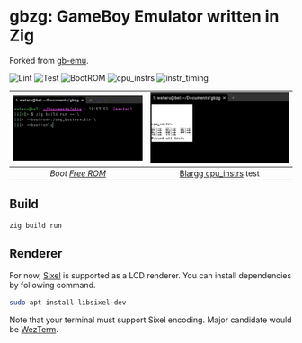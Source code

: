 # gbzg: GameBoy Emulator written in Zig

Forked from [gb-emu](https://github.com/take44444/gb-emu).

![Lint](https://github.com/smallkirby/gbzg/actions/workflows/zig-fmt.yml/badge.svg)
![Test](https://github.com/smallkirby/gbzg/actions/workflows/test.yml/badge.svg)
![BootROM](https://github.com/smallkirby/gbzg/actions/workflows/boot.yml/badge.svg)
![cpu_instrs](https://github.com/smallkirby/gbzg/actions/workflows/cpu_instrs.yml/badge.svg)
![instr_timing](https://github.com/smallkirby/gbzg/actions/workflows/instr_timing.yml/badge.svg)

| <img src="docs/boot.gif" width="400" > | <img src="docs/cpu_instrs.png" width="400" > |
|:--:|:--:|
| *Boot [Free ROM](https://github.com/take44444/Gameboy-free_bootrom)* | [Blargg cpu_instrs](https://github.com/retrio/gb-test-roms/tree/master/cpu_instrs) test |

## Build

```sh
zig build run
```

## Renderer

For now, [Sixel](https://github.com/saitoha/libsixel) is supported as a LCD renderer.
You can install dependencies by following command.

```sh
sudo apt install libsixel-dev
```

Note that your terminal must support Sixel encoding.
Major candidate would be [WezTerm](https://wezfurlong.org/wezterm/index.html).
